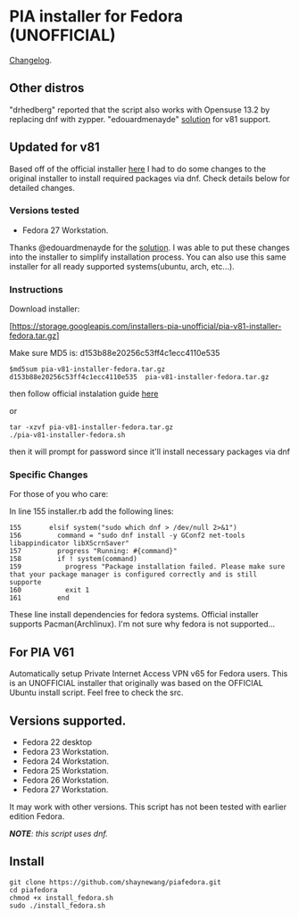 # PIA installer for Fedora (UNOFFICIAL)


[Changelog](CHANGELOG.md).

## Other distros
"drhedberg" reported that the script also works with Opensuse 13.2 by replacing dnf with zypper.
"edouardmenayde" [solution](https://github.com/edouardmenayde/pia-fedora) for v81 support.

## Updated for v81
Based off of the official installer 
[here](https://www.privateinternetaccess.com/installer/download_installer_linux)
I had to do some changes to the original installer to install required packages 
via dnf. Check details below for detailed changes.

### Versions tested

* Fedora 27 Workstation.

Thanks @edouardmenayde for the [solution](https://github.com/edouardmenayde/pia-fedora). 
I was able to put these changes into the installer
to simplify installation process. You can also use this same installer for all ready supported
systems(ubuntu, arch, etc...).

### Instructions
Download installer:

[https://storage.googleapis.com/installers-pia-unofficial/pia-v81-installer-fedora.tar.gz]

Make sure MD5 is: d153b88e20256c53ff4c1ecc4110e535

```
$md5sum pia-v81-installer-fedora.tar.gz 
d153b88e20256c53ff4c1ecc4110e535  pia-v81-installer-fedora.tar.gz
```


then follow official instalation guide 
[here](https://www.privateinternetaccess.com/installer/download_installer_linux)

or
```
tar -xzvf pia-v81-installer-fedora.tar.gz
./pia-v81-installer-fedora.sh
```
then it will prompt for password since it'll install necessary packages via dnf

### Specific Changes
For those of you who care:

In line 155 installer.rb add the following lines:
```
155       elsif system("sudo which dnf > /dev/null 2>&1")
156         command = "sudo dnf install -y GConf2 net-tools libappindicator libXScrnSaver"
157         progress "Running: #{command}"
158         if ! system(command)
159           progress "Package installation failed. Please make sure that your package manager is configured correctly and is still supporte
160           exit 1
161         end
```
These line install dependencies for fedora systems. Official installer supports Pacman(Archlinux). I'm not
sure why fedora is not supported...

## For PIA V61

Automatically setup Private Internet Access VPN v65 for Fedora users. This is an UNOFFICIAL installer that originally was based on the OFFICIAL Ubuntu install script. Feel free to check the src.

## Versions supported.

* Fedora 22 desktop
* Fedora 23 Workstation.
* Fedora 24 Workstation.
* Fedora 25 Workstation.
* Fedora 26 Workstation.
* Fedora 27 Workstation.

It may work with other versions. This script has not been tested with earlier edition Fedora.

_**NOTE**: this script uses dnf._


## Install

```
git clone https://github.com/shaynewang/piafedora.git
cd piafedora
chmod +x install_fedora.sh
sudo ./install_fedora.sh
```
